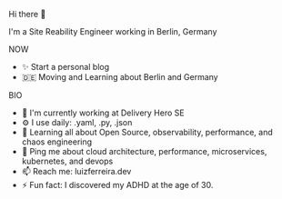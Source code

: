 Hi there 👋

I'm a Site Reability Engineer working in Berlin, Germany

NOW
- ✨ Start a personal blog
- 🇩🇪 Moving and Learning about Berlin and Germany

BIO
- 🏢 I'm currently working at Delivery Hero SE
- ⚙️ I use daily: .yaml, .py, .json
- 🌱 Learning all about Open Source, observability, performance, and chaos engineering
- 💬 Ping me about cloud architecture, performance, microservices, kubernetes, and devops
- 📫 Reach me: luizferreira.dev
- ⚡️ Fun fact: I discovered my ADHD at the age of 30.
